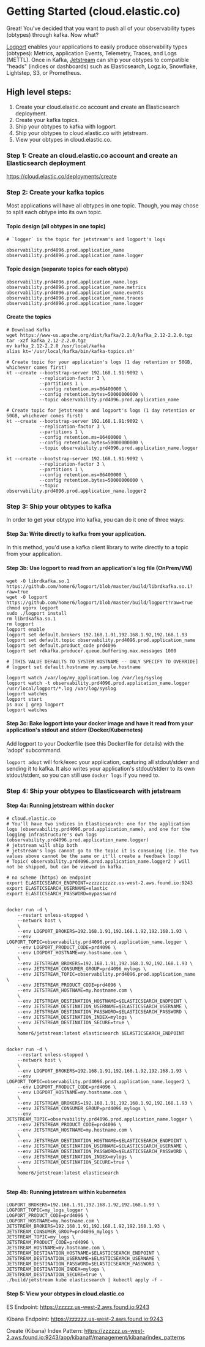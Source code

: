 
# Getting Started (cloud.elastic.co)

Great! You've decided that you want to push all of your observability types (obtypes) through kafka. Now what?

[Logport](https://github.com/homer6/logport) enables your applications to easily produce observability types (obtypes): Metrics, application Events, Telemetry, Traces, and Logs (METTL). Once in Kafka, [Jetstream](https://github.com/homer6/jetstream) can ship your obtypes to compatible "heads" (indices or dashboards) such as Elasticsearch, Logz.io, Snowflake, Lightstep, S3, or Prometheus.


## High level steps:

1. Create your cloud.elastic.co account and create an Elasticsearch deployment.
2. Create your kafka topics.
3. Ship your obtypes to kafka with logport.
4. Ship your obtypes to cloud.elastic.co with jetstream.
5. View your obtypes in cloud.elastic.co.

### Step 1: Create an cloud.elastic.co account and create an Elasticsearch deployment

https://cloud.elastic.co/deployments/create


### Step 2: Create your kafka topics

Most applications will have all obtypes in one topic. Though, you may chose to split each obtype into its own topic.

#### Topic design (all obtypes in one topic)

```
# `logger` is the topic for jetstream's and logport's logs

observability.prd4096.prod.application_name
observability.prd4096.prod.application_name.logger
```

#### Topic design (separate topics for each obtype)

```
observability.prd4096.prod.application_name.logs
observability.prd4096.prod.application_name.metrics
observability.prd4096.prod.application_name.events
observability.prd4096.prod.application_name.traces
observability.prd4096.prod.application_name.logger
```

#### Create the topics

```
# Download Kafka
wget https://www-us.apache.org/dist/kafka/2.2.0/kafka_2.12-2.2.0.tgz
tar -xzf kafka_2.12-2.2.0.tgz
mv kafka_2.12-2.2.0 /usr/local/kafka
alias kt='/usr/local/kafka/bin/kafka-topics.sh'

# Create topic for your application's logs (1 day retention or 50GB, whichever comes first)
kt --create --bootstrap-server 192.168.1.91:9092 \
            --replication-factor 3 \
            --partitions 1 \
            --config retention.ms=86400000 \
            --config retention.bytes=50000000000 \
            --topic observability.prd4096.prod.application_name

# Create topic for jetstream's and logport's logs (1 day retention or 50GB, whichever comes first)
kt --create --bootstrap-server 192.168.1.91:9092 \
            --replication-factor 3 \
            --partitions 1 \
            --config retention.ms=86400000 \
            --config retention.bytes=50000000000 \
            --topic observability.prd4096.prod.application_name.logger

kt --create --bootstrap-server 192.168.1.91:9092 \
            --replication-factor 3 \
            --partitions 1 \
            --config retention.ms=86400000 \
            --config retention.bytes=50000000000 \
            --topic observability.prd4096.prod.application_name.logger2
````



### Step 3: Ship your obtypes to kafka

In order to get your obtype into kafka, you can do it one of three ways:

#### Step 3a: Write directly to kafka from your application.

In this method, you'd use a kafka client library to write directly to a topic from your application.

#### Step 3b: Use logport to read from an application's log file (OnPrem/VM)

```
wget -O librdkafka.so.1 https://github.com/homer6/logport/blob/master/build/librdkafka.so.1?raw=true
wget -O logport https://github.com/homer6/logport/blob/master/build/logport?raw=true
chmod ugo+x logport
sudo ./logport install
rm librdkafka.so.1
rm logport
logport enable
logport set default.brokers 192.168.1.91,192.168.1.92,192.168.1.93
logport set default.topic observability.prd4096.prod.application_name
logport set default.product_code prd4096
logport set rdkafka.producer.queue.buffering.max.messages 1000

# [THIS VALUE DEFAULTS TO SYSTEM HOSTNAME -- ONLY SPECIFY TO OVERRIDE] 
# logport set default.hostname my.sample.hostname

logport watch /var/log/my_application.log /var/log/syslog
logport watch -t observability.prd4096.prod.application_name.logger /usr/local/logport/*.log /var/log/syslog
logport watches
logport start
ps aux | grep logport
logport watches
```

#### Step 3c: Bake logport into your docker image and have it read from your application's stdout and stderr (Docker/Kubernetes)

Add logport to your Dockerfile (see this Dockerfile for details) with the 'adopt' subcommand.

`logport adopt` will fork/exec your application, capturing all stdout/stderr and sending it to kafka. It also
writes your application's stdout/stderr to its own stdout/stderr, so you can still use `docker logs` if you
need to.


### Step 4: Ship your obtypes to Elasticsearch with jetstream

#### Step 4a: Running jetstream within docker
```
# cloud.elastic.co
# You'll have two indices in Elasticsearch: one for the application logs (observability.prd4096.prod.application_name), and one for the logging infrastructure's own logs (observability.prd4096.prod.application_name.logger)
# jetstream will ship both
# jetstream's logs cannot go to the topic it is consuming (ie. the two values above cannot be the same or it'll create a feedback loop)
# Topic( observability.prd4096.prod.application_name.logger2 ) will not be shipped, but can be viewed in kafka.

# no scheme (https) on endpoint
export ELASTICSEARCH_ENDPOINT=zzzzzzzzzz.us-west-2.aws.found.io:9243
export ELASTICSEARCH_USERNAME=elastic
export ELASTICSEARCH_PASSWORD=mypassword


docker run -d \
    --restart unless-stopped \
    --network host \
    \
    --env LOGPORT_BROKERS=192.168.1.91,192.168.1.92,192.168.1.93 \
    --env LOGPORT_TOPIC=observability.prd4096.prod.application_name.logger \
    --env LOGPORT_PRODUCT_CODE=prd4096 \
    --env LOGPORT_HOSTNAME=my.hostname.com \
    \
    --env JETSTREAM_BROKERS=192.168.1.91,192.168.1.92,192.168.1.93 \
    --env JETSTREAM_CONSUMER_GROUP=prd4096_mylogs \
    --env JETSTREAM_TOPIC=observability.prd4096.prod.application_name \
    --env JETSTREAM_PRODUCT_CODE=prd4096 \
    --env JETSTREAM_HOSTNAME=my.hostname.com \
    \
    --env JETSTREAM_DESTINATION_HOSTNAME=$ELASTICSEARCH_ENDPOINT \
    --env JETSTREAM_DESTINATION_USERNAME=$ELASTICSEARCH_USERNAME \
    --env JETSTREAM_DESTINATION_PASSWORD=$ELASTICSEARCH_PASSWORD \
    --env JETSTREAM_DESTINATION_INDEX=mylogs \
    --env JETSTREAM_DESTINATION_SECURE=true \
    \
    homer6/jetstream:latest elasticsearch $ELASTICSEARCH_ENDPOINT


docker run -d \
    --restart unless-stopped \
    --network host \
    \
    --env LOGPORT_BROKERS=192.168.1.91,192.168.1.92,192.168.1.93 \
    --env LOGPORT_TOPIC=observability.prd4096.prod.application_name.logger2 \
    --env LOGPORT_PRODUCT_CODE=prd4096 \
    --env LOGPORT_HOSTNAME=my.hostname.com \
    \
    --env JETSTREAM_BROKERS=192.168.1.91,192.168.1.92,192.168.1.93 \
    --env JETSTREAM_CONSUMER_GROUP=prd4096_mylogs \
    --env JETSTREAM_TOPIC=observability.prd4096.prod.application_name.logger \
    --env JETSTREAM_PRODUCT_CODE=prd4096 \
    --env JETSTREAM_HOSTNAME=my.hostname.com \
    \
    --env JETSTREAM_DESTINATION_HOSTNAME=$ELASTICSEARCH_ENDPOINT \
    --env JETSTREAM_DESTINATION_USERNAME=$ELASTICSEARCH_USERNAME \
    --env JETSTREAM_DESTINATION_PASSWORD=$ELASTICSEARCH_PASSWORD \
    --env JETSTREAM_DESTINATION_INDEX=mylogs \
    --env JETSTREAM_DESTINATION_SECURE=true \
    \
    homer6/jetstream:latest elasticsearch


```


#### Step 4b: Running jetstream within kubernetes

```
LOGPORT_BROKERS=192.168.1.91,192.168.1.92,192.168.1.93 \
LOGPORT_TOPIC=my_logs_logger \
LOGPORT_PRODUCT_CODE=prd4096 \
LOGPORT_HOSTNAME=my.hostname.com \
JETSTREAM_BROKERS=192.168.1.91,192.168.1.92,192.168.1.93 \
JETSTREAM_CONSUMER_GROUP=prd4096_mylogs \
JETSTREAM_TOPIC=my_logs \
JETSTREAM_PRODUCT_CODE=prd4096 \
JETSTREAM_HOSTNAME=my.hostname.com \
JETSTREAM_DESTINATION_HOSTNAME=$ELASTICSEARCH_ENDPOINT \
JETSTREAM_DESTINATION_USERNAME=$ELASTICSEARCH_USERNAME \
JETSTREAM_DESTINATION_PASSWORD=$ELASTICSEARCH_PASSWORD \
JETSTREAM_DESTINATION_INDEX=mylogs \
JETSTREAM_DESTINATION_SECURE=true \
./build/jetstream kube elasticsearch | kubectl apply -f -
```


#### Step 5: View your obtypes in cloud.elastic.co

ES Endpoint: https://zzzzz.us-west-2.aws.found.io:9243

Kibana Endpoint: https://zzzzzz.us-west-2.aws.found.io:9243

Create (Kibana) Index Pattern: https://zzzzzz.us-west-2.aws.found.io:9243/app/kibana#/management/kibana/index_patterns
